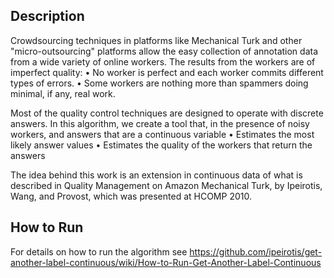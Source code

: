 ## Description

Crowdsourcing techniques in platforms like Mechanical Turk and other "micro-outsourcing" platforms allow the easy collection of annotation data from a wide variety of online workers. The results from the workers are of imperfect quality: 
• No worker is perfect and each worker commits different types of errors. 
• Some workers are nothing more than spammers doing minimal, if any, real work.

Most of the quality control techniques are designed to operate with discrete answers. In this algorithm, we create a tool that, in the presence of noisy workers, and answers that are a
 continuous variable
• Estimates the most likely answer values
• Estimates the quality of the workers that return the answers

The idea behind this work is an extension in continuous data of what is described in Quality Management on Amazon Mechanical Turk, by Ipeirotis, Wang, and Provost, which was presented at HCOMP 2010.

## How to Run

For details on how to run the algorithm see https://github.com/ipeirotis/get-another-label-continuous/wiki/How-to-Run-Get-Another-Label-Continuous 



